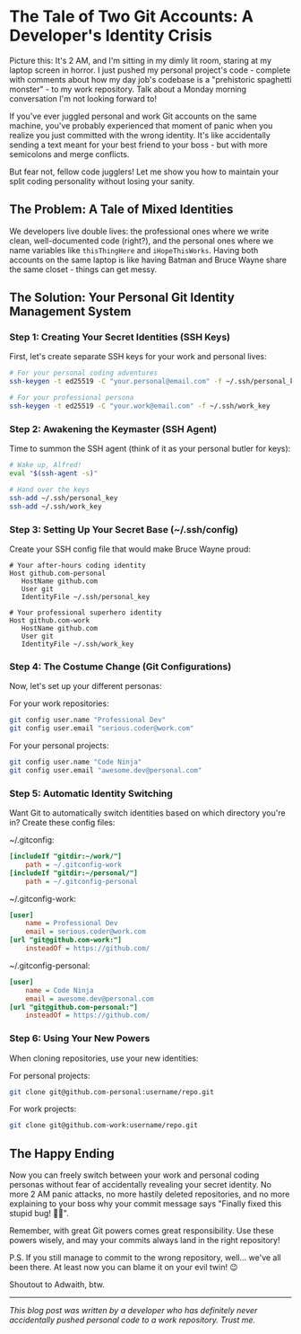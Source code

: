 # The Tale of Two Git Accounts: A Developer's Identity Crisis

Picture this: It's 2 AM, and I'm sitting in my dimly lit room, staring at my laptop screen in horror. I just pushed my personal project's code - complete with comments about how my day job's codebase is a "prehistoric spaghetti monster" - to my work repository. Talk about a Monday morning conversation I'm not looking forward to!

If you've ever juggled personal and work Git accounts on the same machine, you've probably experienced that moment of panic when you realize you just committed with the wrong identity. It's like accidentally sending a text meant for your best friend to your boss - but with more semicolons and merge conflicts.

But fear not, fellow code jugglers! Let me show you how to maintain your split coding personality without losing your sanity.

## The Problem: A Tale of Mixed Identities

We developers live double lives: the professional ones where we write clean, well-documented code (right?), and the personal ones where we name variables like `thisThingHere` and `iHopeThisWorks`. Having both accounts on the same laptop is like having Batman and Bruce Wayne share the same closet - things can get messy.

## The Solution: Your Personal Git Identity Management System

### Step 1: Creating Your Secret Identities (SSH Keys)

First, let's create separate SSH keys for your work and personal lives:

```bash
# For your personal coding adventures
ssh-keygen -t ed25519 -C "your.personal@email.com" -f ~/.ssh/personal_key

# For your professional persona
ssh-keygen -t ed25519 -C "your.work@email.com" -f ~/.ssh/work_key
```

### Step 2: Awakening the Keymaster (SSH Agent)

Time to summon the SSH agent (think of it as your personal butler for keys):

```bash
# Wake up, Alfred!
eval "$(ssh-agent -s)"

# Hand over the keys
ssh-add ~/.ssh/personal_key
ssh-add ~/.ssh/work_key
```

### Step 3: Setting Up Your Secret Base (~/.ssh/config)

Create your SSH config file that would make Bruce Wayne proud:

```
# Your after-hours coding identity
Host github.com-personal
   HostName github.com
   User git
   IdentityFile ~/.ssh/personal_key

# Your professional superhero identity
Host github.com-work
   HostName github.com
   User git
   IdentityFile ~/.ssh/work_key
```

### Step 4: The Costume Change (Git Configurations)

Now, let's set up your different personas:

For your work repositories:
```bash
git config user.name "Professional Dev"
git config user.email "serious.coder@work.com"
```

For your personal projects:
```bash
git config user.name "Code Ninja"
git config user.email "awesome.dev@personal.com"
```

### Step 5: Automatic Identity Switching

Want Git to automatically switch identities based on which directory you're in? Create these config files:

~/.gitconfig:
```ini
[includeIf "gitdir:~/work/"]
    path = ~/.gitconfig-work
[includeIf "gitdir:~/personal/"]
    path = ~/.gitconfig-personal
```

~/.gitconfig-work:
```ini
[user]
    name = Professional Dev
    email = serious.coder@work.com
[url "git@github.com-work:"]
    insteadOf = https://github.com/
```

~/.gitconfig-personal:
```ini
[user]
    name = Code Ninja
    email = awesome.dev@personal.com
[url "git@github.com-personal:"]
    insteadOf = https://github.com/
```

### Step 6: Using Your New Powers

When cloning repositories, use your new identities:

For personal projects:
```bash
git clone git@github.com-personal:username/repo.git
```

For work projects:
```bash
git clone git@github.com-work:username/repo.git
```

## The Happy Ending

Now you can freely switch between your work and personal coding personas without fear of accidentally revealing your secret identity. No more 2 AM panic attacks, no more hastily deleted repositories, and no more explaining to your boss why your commit message says "Finally fixed this stupid bug! 🎉🍺".

Remember, with great Git powers comes great responsibility. Use these powers wisely, and may your commits always land in the right repository!

P.S. If you still manage to commit to the wrong repository, well... we've all been there. At least now you can blame it on your evil twin! 😉

Shoutout to Adwaith, btw.

---
*This blog post was written by a developer who has definitely never accidentally pushed personal code to a work repository. Trust me.*
